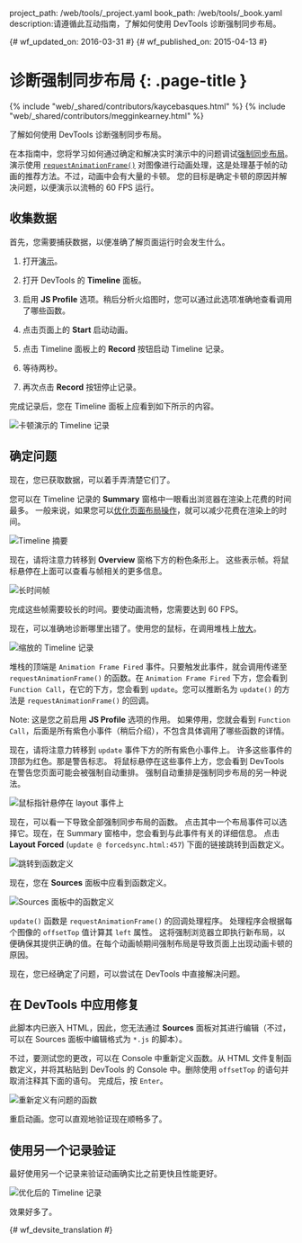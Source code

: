 project_path: /web/tools/_project.yaml
book_path: /web/tools/_book.yaml
description:请遵循此互动指南，了解如何使用 DevTools 诊断强制同步布局。

{# wf_updated_on: 2016-03-31 #}
{# wf_published_on: 2015-04-13 #}

# 诊断强制同步布局 {: .page-title }

{% include "web/_shared/contributors/kaycebasques.html" %}
{% include "web/_shared/contributors/megginkearney.html" %}

了解如何使用 DevTools 诊断强制同步布局。


在本指南中，您将学习如何通过确定和解决实时演示中的问题调试[强制同步布局][fsl]。
演示使用 [`requestAnimationFrame()`][raf] 对图像进行动画处理，这是处理基于帧的动画的推荐方法。不过，动画中会有大量的卡顿。
您的目标是确定卡顿的原因并解决问题，以便演示以流畅的 60 FPS 运行。


[fsl]: /web/fundamentals/performance/rendering/avoid-large-complex-layouts-and-layout-thrashing#avoid-forced-synchronous-layouts

[raf]: /web/fundamentals/performance/rendering/optimize-javascript-execution#use-requestanimationframe-for-visual-changes


## 收集数据

首先，您需要捕获数据，以便准确了解页面运行时会发生什么。


1. 打开[演示](https://googlesamples.github.io/web-fundamentals/tools/chrome-devtools/rendering-tools/forcedsync.html)。
1. 打开 DevTools 的 **Timeline** 面板。
1. 启用 **JS Profile** 选项。稍后分析火焰图时，您可以通过此选项准确地查看调用了哪些函数。

1. 点击页面上的 **Start** 启动动画。
1. 点击 Timeline 面板上的 **Record** 按钮启动 Timeline 记录。

1. 等待两秒。
1. 再次点击 **Record** 按钮停止记录。

完成记录后，您在 Timeline 面板上应看到如下所示的内容。


![卡顿演示的 Timeline 记录](imgs/demo-recording.png)

## 确定问题

现在，您已获取数据，可以着手弄清楚它们了。

您可以在 Timeline 记录的 **Summary** 窗格中一眼看出浏览器在渲染上花费的时间最多。
一般来说，如果您可以[优化页面布局操作][layout]，就可以减少花费在渲染上的时间。



![Timeline 摘要](imgs/summary.png)

现在，请将注意力转移到 **Overview** 窗格下方的粉色条形上。
这些表示帧。将鼠标悬停在上面可以查看与帧相关的更多信息。


![长时间帧](imgs/long-frame.png)

完成这些帧需要较长的时间。要使动画流畅，您需要达到 60 FPS。


现在，可以准确地诊断哪里出错了。使用您的鼠标，在调用堆栈上[放大][zoom]。


![缩放的 Timeline 记录](imgs/zoom.png)

堆栈的顶端是 `Animation Frame Fired` 事件。只要触发此事件，就会调用传递至 `requestAnimationFrame()` 的函数。在 `Animation Frame Fired` 下方，您会看到 `Function Call`，在它的下方，您会看到 `update`。您可以推断名为 `update()` 的方法是 `requestAnimationFrame()` 的回调。


Note: 这是您之前启用 **JS Profile** 选项的作用。
如果停用，您就会看到 `Function Call`，后面是所有紫色小事件（稍后介绍），不包含具体调用了哪些函数的详情。



现在，请将注意力转移到 `update` 事件下方的所有紫色小事件上。
许多这些事件的顶部为红色。那是警告标志。
将鼠标悬停在这些事件上方，您会看到 DevTools 在警告您页面可能会被强制自动重排。
强制自动重排是强制同步布局的另一种说法。


![鼠标指针悬停在 layout 事件上](imgs/layout-hover.png)

现在，可以看一下导致全部强制同步布局的函数。
点击其中一个布局事件可以选择它。现在，在 Summary 窗格中，您会看到与此事件有关的详细信息。
点击 **Layout Forced** (`update @ forcedsync.html:457`) 下面的链接跳转到函数定义。



![跳转到函数定义](imgs/jump.png)

现在，您在 **Sources** 面板中应看到函数定义。

![Sources 面板中的函数定义](imgs/definition.png)

`update()` 函数是 `requestAnimationFrame()` 的回调处理程序。
处理程序会根据每个图像的 `offsetTop` 值计算其 `left` 属性。
这将强制浏览器立即执行新布局，以便确保其提供正确的值。在每个动画帧期间强制布局是导致页面上出现动画卡顿的原因。


现在，您已经确定了问题，可以尝试在 DevTools 中直接解决问题。


[layout]: /web/tools/chrome-devtools/profile/rendering-tools/analyze-runtime#layout
[zoom]: /web/tools/chrome-devtools/profile/evaluate-performance/timeline-tool#zoom

## 在 DevTools 中应用修复

此脚本内已嵌入 HTML，因此，您无法通过 **Sources** 面板对其进行编辑（不过，可以在 Sources 面板中编辑格式为 `*.js` 的脚本）。


不过，要测试您的更改，可以在 Console 中重新定义函数。从 HTML 文件复制函数定义，并将其粘贴到 DevTools 的 Console 中。删除使用 `offsetTop` 的语句并取消注释其下面的语句。
完成后，按 `Enter`。

![重新定义有问题的函数](imgs/redefinition.png)

重启动画。您可以直观地验证现在顺畅多了。

## 使用另一个记录验证

最好使用另一个记录来验证动画确实比之前更快且性能更好。


![优化后的 Timeline 记录](imgs/after.png)

效果好多了。


{# wf_devsite_translation #}
